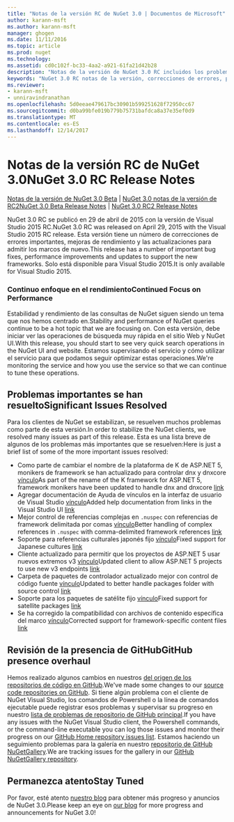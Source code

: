```yaml
---
title: "Notas de la versión RC de NuGet 3.0 | Documentos de Microsoft"
author: karann-msft
ms.author: karann-msft
manager: ghogen
ms.date: 11/11/2016
ms.topic: article
ms.prod: nuget
ms.technology: 
ms.assetid: cd0c102f-bc33-4aa2-a921-61fa21d42b28
description: "Notas de la versión de NuGet 3.0 RC incluidos los problemas conocidos, correcciones de errores, las funciones agregadas y dcr."
keywords: "NuGet 3.0 RC notas de la versión, correcciones de errores, problemas, conocidos agregan características, DCR"
ms.reviewer:
- karann-msft
- unniravindranathan
ms.openlocfilehash: 5d0eeae479617bc30901b599251628f72950cc67
ms.sourcegitcommit: d0ba99bfe019b779b75731bafdca8a37e35ef0d9
ms.translationtype: MT
ms.contentlocale: es-ES
ms.lasthandoff: 12/14/2017
---
```

# <a name="nuget-30-rc-release-notes"></a><span data-ttu-id="db06b-104">Notas de la versión RC de NuGet 3.0</span><span class="sxs-lookup"><span data-stu-id="db06b-104">NuGet 3.0 RC Release Notes</span></span>

<span data-ttu-id="db06b-105">[Notas de la versión de NuGet 3.0 Beta](../release-notes/nuget-3.0-beta.md) | [NuGet 3.0 notas de la versión de RC2](../release-notes/nuget-3.0-RC2.md)</span><span class="sxs-lookup"><span data-stu-id="db06b-105">[NuGet 3.0 Beta Release Notes](../release-notes/nuget-3.0-beta.md) | [NuGet 3.0 RC2 Release Notes](../release-notes/nuget-3.0-RC2.md)</span></span>

<span data-ttu-id="db06b-106">NuGet 3.0 RC se publicó en 29 de abril de 2015 con la versión de Visual Studio 2015 RC.</span><span class="sxs-lookup"><span data-stu-id="db06b-106">NuGet 3.0 RC was released on April 29, 2015 with the Visual Studio 2015 RC release.</span></span> <span data-ttu-id="db06b-107">Esta versión tiene un número de correcciones de errores importantes, mejoras de rendimiento y las actualizaciones para admitir los marcos de nuevo.</span><span class="sxs-lookup"><span data-stu-id="db06b-107">This release has a number of important bug fixes, performance improvements and updates to support the new frameworks.</span></span>  <span data-ttu-id="db06b-108">Solo está disponible para Visual Studio 2015.</span><span class="sxs-lookup"><span data-stu-id="db06b-108">It is only available for Visual Studio 2015.</span></span>

### <a name="continued-focus-on-performance"></a><span data-ttu-id="db06b-109">Continuo enfoque en el rendimiento</span><span class="sxs-lookup"><span data-stu-id="db06b-109">Continued Focus on Performance</span></span>

<span data-ttu-id="db06b-110">Estabilidad y rendimiento de las consultas de NuGet siguen siendo un tema que nos hemos centrado en.</span><span class="sxs-lookup"><span data-stu-id="db06b-110">Stability and performance of NuGet queries continue to be a hot topic that we are focusing on.</span></span>  <span data-ttu-id="db06b-111">Con esta versión, debe iniciar ver las operaciones de búsqueda muy rápida en el sitio Web y NuGet UI.</span><span class="sxs-lookup"><span data-stu-id="db06b-111">With this release, you should start to see very quick search operations in the NuGet UI and website.</span></span>  <span data-ttu-id="db06b-112">Estamos supervisando el servicio y cómo utilizar el servicio para que podamos seguir optimizar estas operaciones.</span><span class="sxs-lookup"><span data-stu-id="db06b-112">We're monitoring the service and how you use the service so that we can continue to tune these operations.</span></span>

## <a name="significant-issues-resolved"></a><span data-ttu-id="db06b-113">Problemas importantes se han resuelto</span><span class="sxs-lookup"><span data-stu-id="db06b-113">Significant Issues Resolved</span></span>

<span data-ttu-id="db06b-114">Para los clientes de NuGet se estabilizan, se resuelven muchos problemas como parte de esta versión.</span><span class="sxs-lookup"><span data-stu-id="db06b-114">In order to stabilize the NuGet clients, we resolved many issues as part of this release.</span></span>  <span data-ttu-id="db06b-115">Esta es una lista breve de algunos de los problemas más importantes que se resuelven:</span><span class="sxs-lookup"><span data-stu-id="db06b-115">Here is just a brief list of some of the more important issues resolved:</span></span>

* <span data-ttu-id="db06b-116">Como parte de cambiar el nombre de la plataforma de K de ASP.NET 5, monikers de framework se han actualizado para controlar dnx y dnxcore [vínculo](https://github.com/NuGet/Home/issues/215)</span><span class="sxs-lookup"><span data-stu-id="db06b-116">As part of the rename of the K framework for ASP.NET 5, framework monikers have been updated to handle dnx and dnxcore [link](https://github.com/NuGet/Home/issues/215)</span></span>
* <span data-ttu-id="db06b-117">Agregar documentación de Ayuda de vínculos en la interfaz de usuario de Visual Studio [vínculo](https://github.com/NuGet/Home/issues/232)</span><span class="sxs-lookup"><span data-stu-id="db06b-117">Added help documentation from links in the Visual Studio UI [link](https://github.com/NuGet/Home/issues/232)</span></span>
* <span data-ttu-id="db06b-118">Mejor control de referencias complejas en `.nuspec` con referencias de framework delimitada por comas [vínculo](https://github.com/NuGet/Home/issues/276)</span><span class="sxs-lookup"><span data-stu-id="db06b-118">Better handling of complex references in `.nuspec` with comma-delimited framework references [link](https://github.com/NuGet/Home/issues/276)</span></span>
* <span data-ttu-id="db06b-119">Soporte para referencias culturales japonés fijo [vínculo](https://github.com/NuGet/Home/issues/253)</span><span class="sxs-lookup"><span data-stu-id="db06b-119">Fixed support for Japanese cultures [link](https://github.com/NuGet/Home/issues/253)</span></span>
* <span data-ttu-id="db06b-120">Cliente actualizado para permitir que los proyectos de ASP.NET 5 usar nuevos extremos v3 [vínculo](https://github.com/NuGet/Home/issues/219)</span><span class="sxs-lookup"><span data-stu-id="db06b-120">Updated client to allow ASP.NET 5 projects to use new v3 endpoints [link](https://github.com/NuGet/Home/issues/219)</span></span>
* <span data-ttu-id="db06b-121">Carpeta de paquetes de controlador actualizado mejor con control de código fuente [vínculo](https://github.com/NuGet/Home/issues/56)</span><span class="sxs-lookup"><span data-stu-id="db06b-121">Updated to better handle packages folder with source control [link](https://github.com/NuGet/Home/issues/56)</span></span>
* <span data-ttu-id="db06b-122">Soporte para los paquetes de satélite fijo [vínculo](https://github.com/NuGet/Home/issues/17)</span><span class="sxs-lookup"><span data-stu-id="db06b-122">Fixed support for satellite packages [link](https://github.com/NuGet/Home/issues/17)</span></span>
* <span data-ttu-id="db06b-123">Se ha corregido la compatibilidad con archivos de contenido específica del marco [vínculo](https://github.com/NuGet/Home/issues/18)</span><span class="sxs-lookup"><span data-stu-id="db06b-123">Corrected support for framework-specific content files [link](https://github.com/NuGet/Home/issues/18)</span></span>

## <a name="github-presence-overhaul"></a><span data-ttu-id="db06b-124">Revisión de la presencia de GitHub</span><span class="sxs-lookup"><span data-stu-id="db06b-124">GitHub presence overhaul</span></span>

<span data-ttu-id="db06b-125">Hemos realizado algunos cambios en nuestros [del origen de los repositorios de código en GitHub](http://github.com/nuget/home).</span><span class="sxs-lookup"><span data-stu-id="db06b-125">We've made some changes to our [source code repositories on GitHub](http://github.com/nuget/home).</span></span>  <span data-ttu-id="db06b-126">Si tiene algún problema con el cliente de NuGet Visual Studio, los comandos de Powershell o la línea de comandos ejecutable puede registrar esos problemas y supervisar su progreso en nuestro [lista de problemas de repositorio de GitHub principal](http://github.com/nuget/home/issues).</span><span class="sxs-lookup"><span data-stu-id="db06b-126">If you have any issues with the NuGet Visual Studio client, the Powershell commands, or the command-line executable you can log those issues and monitor their progress on our [GitHub Home repository issues list](http://github.com/nuget/home/issues).</span></span>  <span data-ttu-id="db06b-127">Estamos haciendo un seguimiento problemas para la galería en nuestro [repositorio de GitHub NuGetGallery](http://github.com/nuget/NuGetGallery/issues).</span><span class="sxs-lookup"><span data-stu-id="db06b-127">We are tracking issues for the gallery in our [GitHub NuGetGallery repository](http://github.com/nuget/NuGetGallery/issues).</span></span>


## <a name="stay-tuned"></a><span data-ttu-id="db06b-128">Permanezca atento</span><span class="sxs-lookup"><span data-stu-id="db06b-128">Stay Tuned</span></span>

<span data-ttu-id="db06b-129">Por favor, esté atento [nuestro blog](http://blog.nuget.org) para obtener más progreso y anuncios de NuGet 3.0.</span><span class="sxs-lookup"><span data-stu-id="db06b-129">Please keep an eye on [our blog](http://blog.nuget.org) for more progress and announcements for NuGet 3.0!</span></span>